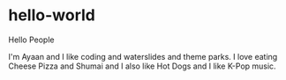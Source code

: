 # hello-world

Hello People

I'm Ayaan and I like coding and waterslides and theme parks.
I love eating Cheese Pizza and Shumai and I also like Hot Dogs and I like K-Pop music.
